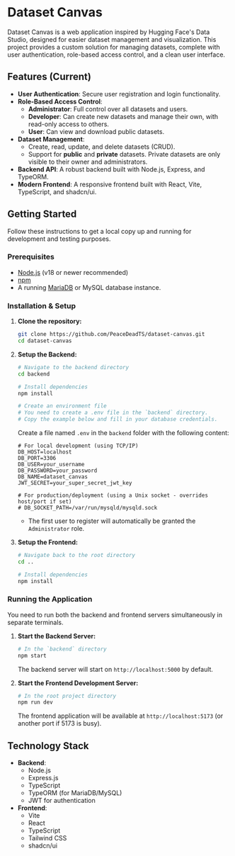 # Dataset Canvas

Dataset Canvas is a web application inspired by Hugging Face's Data Studio, designed for easier dataset management and visualization. This project provides a custom solution for managing datasets, complete with user authentication, role-based access control, and a clean user interface.

## Features (Current)

- **User Authentication**: Secure user registration and login functionality.
- **Role-Based Access Control**:
  - **Administrator**: Full control over all datasets and users.
  - **Developer**: Can create new datasets and manage their own, with read-only access to others.
  - **User**: Can view and download public datasets.
- **Dataset Management**:
  - Create, read, update, and delete datasets (CRUD).
  - Support for **public** and **private** datasets. Private datasets are only visible to their owner and administrators.
- **Backend API**: A robust backend built with Node.js, Express, and TypeORM.
- **Modern Frontend**: A responsive frontend built with React, Vite, TypeScript, and shadcn/ui.

## Getting Started

Follow these instructions to get a local copy up and running for development and testing purposes.

### Prerequisites

- [Node.js](https://nodejs.org/) (v18 or newer recommended)
- [npm](https://www.npmjs.com/)
- A running [MariaDB](https://mariadb.org/) or MySQL database instance.

### Installation & Setup

1.  **Clone the repository:**
    ```sh
    git clone https://github.com/PeaceDeadTS/dataset-canvas.git
    cd dataset-canvas
    ```

2.  **Setup the Backend:**
    ```sh
    # Navigate to the backend directory
    cd backend

    # Install dependencies
    npm install

    # Create an environment file
    # You need to create a .env file in the `backend` directory.
    # Copy the example below and fill in your database credentials.
    ```
    Create a file named `.env` in the `backend` folder with the following content:
    ```env
    # For local development (using TCP/IP)
    DB_HOST=localhost
    DB_PORT=3306
    DB_USER=your_username
    DB_PASSWORD=your_password
    DB_NAME=dataset_canvas
    JWT_SECRET=your_super_secret_jwt_key

    # For production/deployment (using a Unix socket - overrides host/port if set)
    # DB_SOCKET_PATH=/var/run/mysqld/mysqld.sock
    ```
    - The first user to register will automatically be granted the `Administrator` role.

3.  **Setup the Frontend:**
    ```sh
    # Navigate back to the root directory
    cd ..

    # Install dependencies
    npm install
    ```

### Running the Application

You need to run both the backend and frontend servers simultaneously in separate terminals.

1.  **Start the Backend Server:**
    ```sh
    # In the `backend` directory
    npm start
    ```
    The backend server will start on `http://localhost:5000` by default.

2.  **Start the Frontend Development Server:**
    ```sh
    # In the root project directory
    npm run dev
    ```
    The frontend application will be available at `http://localhost:5173` (or another port if 5173 is busy).

## Technology Stack

- **Backend**:
  - Node.js
  - Express.js
  - TypeScript
  - TypeORM (for MariaDB/MySQL)
  - JWT for authentication
- **Frontend**:
  - Vite
  - React
  - TypeScript
  - Tailwind CSS
  - shadcn/ui

